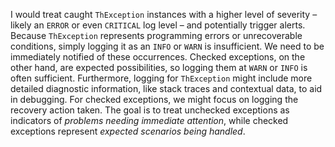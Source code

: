 I would treat caught `ThException` instances with a higher level of severity – likely an `ERROR` or even `CRITICAL` log level – and potentially trigger alerts. Because `ThException` represents programming errors or unrecoverable conditions, simply logging it as an `INFO` or `WARN` is insufficient. We need to be immediately notified of these occurrences.  Checked exceptions, on the other hand, are expected possibilities, so logging them at `WARN` or `INFO` is often sufficient.  Furthermore, logging for `ThException` might include more detailed diagnostic information, like stack traces and contextual data, to aid in debugging. For checked exceptions, we might focus on logging the recovery action taken. The goal is to treat unchecked exceptions as indicators of *problems needing immediate attention*, while checked exceptions represent *expected scenarios being handled*.
